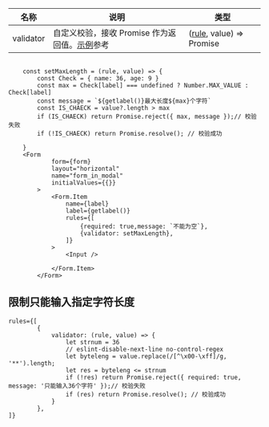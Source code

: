 
| 名称 | 说明 | 类型 |
|--|--|--|
| validator | 自定义校验，接收 Promise 作为返回值。[示例](https://ant-design.gitee.io/components/form-cn#components-form-demo-register)参考 | ([rule](https://ant-design.gitee.io/components/form-cn#rule), value) => Promise |



```JSX

    const setMaxLength = (rule, value) => {
        const Check = { name: 36, age: 9 }
        const max = Check[label] === undefined ? Number.MAX_VALUE : Check[label]
        const message = `${getlabel()}最大长度${max}个字符`
        const IS_CHAECK = value?.length > max
        if (IS_CHAECK) return Promise.reject({ max, message });// 校验失败
        if (!IS_CHAECK) return Promise.resolve(); // 校验成功
    
    }
    <Form
            form={form}
            layout="horizontal"
            name="form_in_modal"
            initialValues={{}}
        >
            <Form.Item
                name={label}
                label={getlabel()}
                rules={[
                    {required: true,message: `不能为空`},
                    {validator: setMaxLength},
                ]}
            >
                <Input />

            </Form.Item>
        </Form>
```


## 限制只能输入指定字符长度

```JSX
rules={[
        {
            validator: (rule, value) => {
                let strnum = 36
                // eslint-disable-next-line no-control-regex
                let byteleng = value.replace(/[^\x00-\xff]/g, '**').length;
                let res = byteleng <= strnum
                if (!res) return Promise.reject({ required: true, message: '只能输入36个字符' });// 校验失败
                if (res) return Promise.resolve(); // 校验成功
            }
        },
]}
```